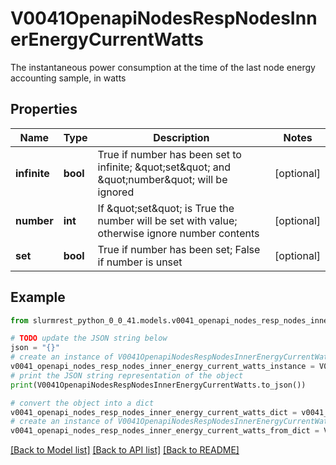 # V0041OpenapiNodesRespNodesInnerEnergyCurrentWatts

The instantaneous power consumption at the time of the last node energy accounting sample, in watts

## Properties

Name | Type | Description | Notes
------------ | ------------- | ------------- | -------------
**infinite** | **bool** | True if number has been set to infinite; \&quot;set\&quot; and \&quot;number\&quot; will be ignored | [optional] 
**number** | **int** | If \&quot;set\&quot; is True the number will be set with value; otherwise ignore number contents | [optional] 
**set** | **bool** | True if number has been set; False if number is unset | [optional] 

## Example

```python
from slurmrest_python_0_0_41.models.v0041_openapi_nodes_resp_nodes_inner_energy_current_watts import V0041OpenapiNodesRespNodesInnerEnergyCurrentWatts

# TODO update the JSON string below
json = "{}"
# create an instance of V0041OpenapiNodesRespNodesInnerEnergyCurrentWatts from a JSON string
v0041_openapi_nodes_resp_nodes_inner_energy_current_watts_instance = V0041OpenapiNodesRespNodesInnerEnergyCurrentWatts.from_json(json)
# print the JSON string representation of the object
print(V0041OpenapiNodesRespNodesInnerEnergyCurrentWatts.to_json())

# convert the object into a dict
v0041_openapi_nodes_resp_nodes_inner_energy_current_watts_dict = v0041_openapi_nodes_resp_nodes_inner_energy_current_watts_instance.to_dict()
# create an instance of V0041OpenapiNodesRespNodesInnerEnergyCurrentWatts from a dict
v0041_openapi_nodes_resp_nodes_inner_energy_current_watts_from_dict = V0041OpenapiNodesRespNodesInnerEnergyCurrentWatts.from_dict(v0041_openapi_nodes_resp_nodes_inner_energy_current_watts_dict)
```
[[Back to Model list]](../README.md#documentation-for-models) [[Back to API list]](../README.md#documentation-for-api-endpoints) [[Back to README]](../README.md)


